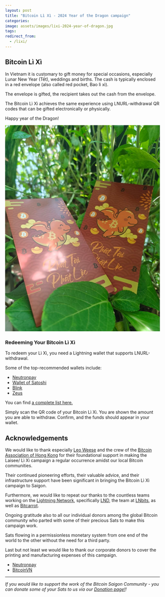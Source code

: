 ```yaml
---
layout: post
title: "Bitcoin Lì Xì - 2024 Year of the Dragon campaign"
categories: 
image: assets/images/lixi-2024-year-of-dragon.jpg
tags: 
redirect_from:
  - /lixi/
---
```

## **Bitcoin Lì Xì**

In Vietnam it is customary to gift money for special occasions, especially Lunar New Year (Tết), weddings and births. The cash is typically enclosed in a red envelope (also called red pocket, Bao lì xì). 

The envelope is gifted, the recipient takes out the cash from the envelope. 

The Bitcoin Lì Xì achieves the same experience using LNURL-withdrawal QR codes that can be gifted electronically or physically.

Happy year of the Dragon!

![Happy year of the Dragon!](/assets/images/lixi-2024-year-of-dragon-1.jpg)

### **Redeeming Your Bitcoin Lì Xì**

To redeem your Lì Xì, you need a Lightning wallet that supports LNURL-withdrawal.

Some of the top-recommended wallets include:

* [Neutronpay](https://neutronpay.com/)
* [Wallet of Satoshi](https://www.walletofsatoshi.com/) 
* [Blink](https://www.blink.sv/) 
* [Zeus](https://zeusln.com/) 

You can find [a complete list here.](https://github.com/fiatjaf/awesome-lnurl/#wallets)

Simply scan the QR code of your Bitcoin Lì Xì. You are shown the amount you are able to withdraw. Confirm, and the funds should appear in your wallet.

## **Acknowledgements**

We would like to thank especially [Leo Weese](https://www.twitter.com//@/LeoAW) and the crew of the [Bitcoin Association of Hong Kong](https://www.bitcoin.org.hk/) for their foundational support in making the Laisee/ Lì Xì campaign a regular occurrence amidst our local Bitcoin communities.

Their continued pioneering efforts, their valuable advice, and their infrastructure support have been significant in bringing the Bitcoin Lì Xì campaign to Saigon.

Furthermore, we would like to repeat our thanks to the countless teams working on the [Lightning Network](http://lightning.network/), specifically [LND](https://github.com/lightningnetwork/lnd), the team at [LNbits](https://lnbits.com/), as well as [Bitcarrot](https://github.com/BitCarrot).

Ongoing gratitude also to all our individual donors among the global Bitcoin community who parted with some of their precious Sats to make this campaign work.

Sats flowing in a permissionless monetary system from one end of the world to the other without the need for a third party.

Last but not least we would like to thank our corporate donors to cover the printing and manufacturing expenses of this campaign.

* [Neutronpay](http://neutronpay.com/)
* [BitcoinVN](http://www.bitcoinvn.io/)

---

*If you would like to support the work of the Bitcoin Saigon Community - you can donate some of your Sats to us via our [Donation page!](https://bitcoinsaigon.org/donate-satoshis)!*